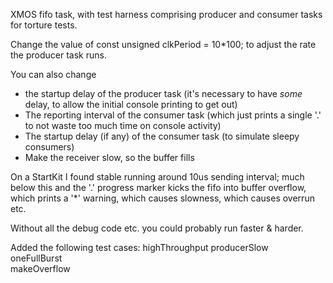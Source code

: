 XMOS fifo task, with test harness comprising producer and consumer tasks for torture tests.

Change the value of const unsigned clkPeriod = 10*100; to adjust the rate the producer task runs.

You can also change
- the startup delay of the producer task (it's necessary to have *some* delay, to allow the initial console printing to get out)
- The reporting interval of the consumer task (which just prints a single '.' to not waste too much time on console activity)
- The startup delay (if any) of the consumer task (to simulate sleepy consumers)
- Make the receiver slow, so the buffer fills

On a StartKit I found stable running around 10us sending interval; much below this and the '.' progress marker kicks the fifo into 
buffer overflow, which prints a '*' warning, which causes slowness, which causes overrun etc.

Without all the debug code etc. you could probably run faster & harder.

Added the following test cases:
highThroughput
producerSlow  
oneFullBurst  
makeOverflow  